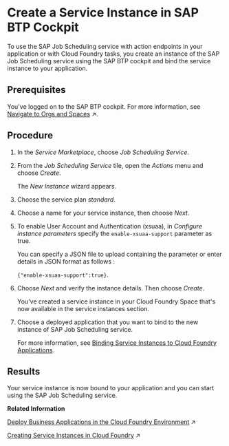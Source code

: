 <!-- loioe267ab64be174995b1c23b737d9981d4 -->

# Create a Service Instance in SAP BTP Cockpit

To use the SAP Job Scheduling service with action endpoints in your application or with Cloud Foundry tasks, you create an instance of the SAP Job Scheduling service using the SAP BTP cockpit and bind the service instance to your application.



<a name="loioe267ab64be174995b1c23b737d9981d4__prereq_kbr_wzt_vz"/>

## Prerequisites

You've logged on to the SAP BTP cockpit. For more information, see [Navigate to Orgs and Spaces](https://help.sap.com/viewer/65de2977205c403bbc107264b8eccf4b/Cloud/en-US/5bf87353bf994819b8803e5910d8450f.html "To administer your Cloud Foundry environment, navigate to orgs, and spaces in the SAP BTP cockpit.") :arrow_upper_right:.



## Procedure

1.  In the *Service Marketplace*, choose *Job Scheduling Service*.

2.  From the *Job Scheduling Service* tile, open the *Actions* menu and choose *Create*.

    The *New Instance* wizard appears.

3.  Choose the service plan *standard*.

4.  Choose a name for your service instance, then choose *Next*.

5.  To enable User Account and Authentication \(xsuaa\), in *Configure instance parameters* specify the `enable-xsuaa-support` parameter as true.

    You can specify a JSON file to upload containing the parameter or enter details in JSON format as follows :

    `{"enable-xsuaa-support":true}`.

6.  Choose *Next* and verify the instance details. Then choose *Create*.

    You've created a service instance in your Cloud Foundry Space that's now available in the service instances section.

7.  Choose a deployed application that you want to bind to the new instance of SAP Job Scheduling service.

    For more information, see [Binding Service Instances to Cloud Foundry Applications](https://help.sap.com/viewer/09cc82baadc542a688176dce601398de/Cloud/en-US/0e6850de6e7146c3a17b86736e80ee2e.html?q=Binding%20service%20instances%20to%20cloud%20foundry%20applications).




<a name="loioe267ab64be174995b1c23b737d9981d4__result_oy1_1gp_n4b"/>

## Results

Your service instance is now bound to your application and you can start using the SAP Job Scheduling service.

**Related Information**  


[Deploy Business Applications in the Cloud Foundry Environment](https://help.sap.com/viewer/65de2977205c403bbc107264b8eccf4b/Cloud/en-US/4946ea5421374924963ce8575a5f3d05.html "When an application for the Cloud Foundry environment resides in a folder on your local machine, you can deploy it and start it by executing the command line interface (CLI) command push. To deploy business applications bundled in a multitarget application archive, you have to use the command deploy-mta.") :arrow_upper_right:

[Creating Service Instances in Cloud Foundry](https://help.sap.com/viewer/09cc82baadc542a688176dce601398de/Development/en-US/6d6846def3c443aa9f83d127353147ce.html "The service instances that you create in your Cloud Foundry org enable your Cloud Foundry apps to consume services natively from Cloud Foundry.") :arrow_upper_right:

